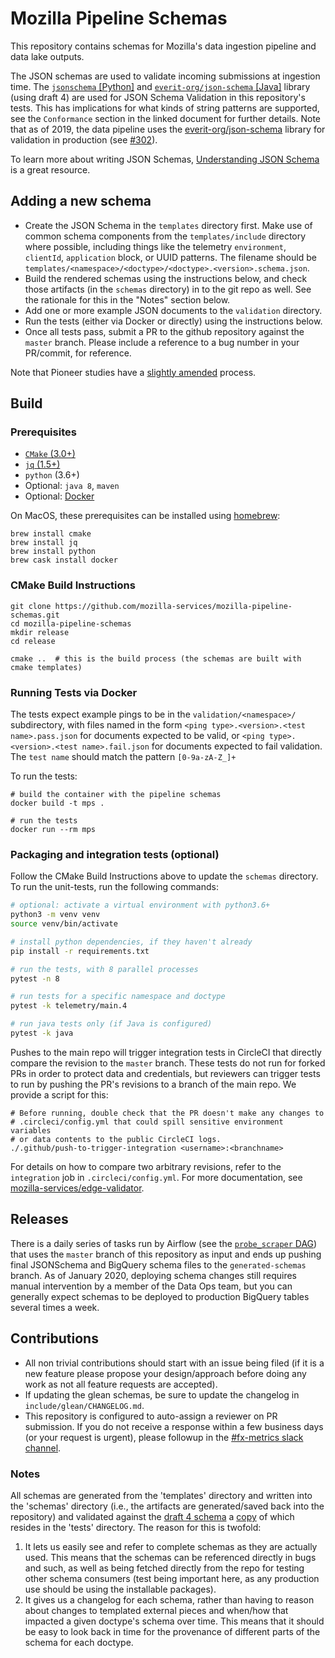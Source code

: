 # Mozilla Pipeline Schemas

This repository contains schemas for Mozilla's data ingestion pipeline and data
lake outputs.

The JSON schemas are used to validate incoming submissions at ingestion time.
The [`jsonschema` [Python]](https://python-jsonschema.readthedocs.io/en/stable/)
and [`everit-org/json-schema` [Java]](https://github.com/everit-org/json-schema)
library (using draft 4) are used for JSON Schema Validation in this repository's
tests.
This has implications for what kinds of string patterns are supported,
see the `Conformance` section in the linked document for further details.
Note that as of 2019, the data pipeline uses the
[everit-org/json-schema](https://github.com/everit-org/json-schema) library
for validation in production (see
[#302](https://github.com/mozilla-services/mozilla-pipeline-schemas/issues/332)).

To learn more about writing JSON Schemas,
[Understanding JSON Schema](https://spacetelescope.github.io/understanding-json-schema/index.html)
is a great resource.

## Adding a new schema

- Create the JSON Schema in the `templates` directory first. Make use of common schema components from the `templates/include` directory where possible, including things like the telemetry `environment`, `clientId`, `application` block, or UUID patterns. The filename should be `templates/<namespace>/<doctype>/<doctype>.<version>.schema.json`.
- Build the rendered schemas using the instructions below, and check those artifacts (in the `schemas` directory) in to the git repo as well. See the rationale for this in the "Notes" section below.
- Add one or more example JSON documents to the `validation` directory.
- Run the tests (either via Docker or directly) using the instructions below.
- Once all tests pass, submit a PR to the github repository against the `master` branch. Please include a reference to a bug number in your PR/commit, for reference.

Note that Pioneer studies have a [slightly amended](README.pioneer.md) process.

## Build

### Prerequisites

* [`CMake` (3.0+)](http://cmake.org/cmake/resources/software.html)
* [`jq` (1.5+)](https://github.com/stedolan/jq)
* `python` (3.6+)
* Optional: `java 8`, `maven`
* Optional: [Docker](https://www.docker.com/get-started)

On MacOS, these prerequisites can be installed using [homebrew](https://brew.sh/):
```
brew install cmake
brew install jq
brew install python
brew cask install docker
```

### CMake Build Instructions

    git clone https://github.com/mozilla-services/mozilla-pipeline-schemas.git
    cd mozilla-pipeline-schemas
    mkdir release
    cd release

    cmake ..  # this is the build process (the schemas are built with cmake templates)

### Running Tests via Docker

The tests expect example pings to be in the `validation/<namespace>/` subdirectory, with files named
in the form `<ping type>.<version>.<test name>.pass.json` for documents expected to be valid, or
`<ping type>.<version>.<test name>.fail.json` for documents expected to fail validation.
The `test name` should match the pattern `[0-9a-zA-Z_]+`

To run the tests:

    # build the container with the pipeline schemas
    docker build -t mps .

    # run the tests
    docker run --rm mps

### Packaging and integration tests (optional)

Follow the CMake Build Instructions above to update the `schemas` directory.
To run the unit-tests, run the following commands:

```bash
# optional: activate a virtual environment with python3.6+
python3 -m venv venv
source venv/bin/activate

# install python dependencies, if they haven't already
pip install -r requirements.txt

# run the tests, with 8 parallel processes
pytest -n 8

# run tests for a specific namespace and doctype
pytest -k telemetry/main.4

# run java tests only (if Java is configured)
pytest -k java
```

Pushes to the main repo will trigger integration tests in CircleCI that directly
compare the revision to the `master` branch. These tests do not run for forked PRs
in order to protect data and credentials, but reviewers can trigger tests to run
by pushing the PR's revisions to a branch of the main repo. We provide a script for this:

    # Before running, double check that the PR doesn't make any changes to
    # .circleci/config.yml that could spill sensitive environment variables
    # or data contents to the public CircleCI logs.
    ./.github/push-to-trigger-integration <username>:<branchname>

For details on how to compare two arbitrary revisions, refer to the `integration` job in `.circleci/config.yml`. For more documentation, see [mozilla-services/edge-validator](https://github.com/mozilla-services/edge-validator).

## Releases

There is a daily series of tasks run by Airflow (see the
[`probe_scraper` DAG](https://github.com/mozilla/telemetry-airflow/blob/master/dags/probe_scraper.py))
that uses the `master` branch of this repository as input and ends up pushing
final JSONSchema and BigQuery schema files to the `generated-schemas` branch.
As of January 2020, deploying schema changes still requires manual intervention
by a member of the Data Ops team, but you can generally expect schemas to be
deployed to production BigQuery tables several times a week.

## Contributions

* All non trivial contributions should start with an issue being filed (if it is
  a new feature please propose your design/approach before doing any work as not
  all feature requests are accepted).
* If updating the glean schemas, be sure to update the changelog in
  `include/glean/CHANGELOG.md`.
* This repository is configured to auto-assign a reviewer on PR submission. If you
  do not receive a response within a few business days (or your request is
  urgent), please followup in the
  [#fx-metrics slack channel](https://mozilla.slack.com/messages/fx-metrics/).

### Notes

All schemas are generated from the 'templates' directory and written into the
'schemas' directory (i.e., the artifacts are generated/saved back into the
repository) and validated against the [draft 4 schema](http://json-schema.org/draft-04/schema)
a [copy](https://github.com/mozilla-services/mozilla-pipeline-schemas/blob/master/tests/hindsight/jsonschema.4.json)
of which resides in the 'tests' directory. The reason for this is twofold:

1. It lets us easily see and refer to complete schemas as they are actually used.
This means that the schemas can be referenced directly in bugs and such,
as well as being fetched directly from the repo for testing other schema
consumers (test being important here, as any production use should be using the
installable packages).
1. It gives us a changelog for each schema, rather than having to reason about
changes to templated external pieces and when/how that impacted a given
doctype's schema over time. This means that it should be easy to look back in
time for the provenance of different parts of the schema for each doctype.
